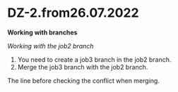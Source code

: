 # DZ-2.from26.07.2022
**Working with branches**

*Working with the job2 branch*
1. You need to create a job3 branch in the job2 branch.
2. Merge the job3 branch with the job2 branch.

The line before checking the conflict when merging.

